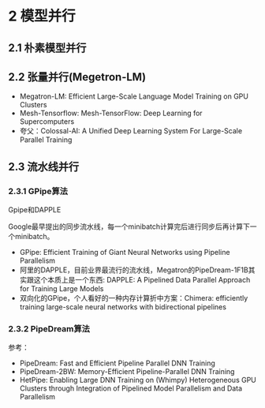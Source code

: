 # 2 模型并行

## 2.1 朴素模型并行

## 2.2 张量并行(Megetron-LM)


* Megatron-LM: Efficient Large-Scale Language Model Training on GPU Clusters
* Mesh-Tensorflow:  Mesh-TensorFlow: Deep Learning for Supercomputers
* 夸父：Colossal-AI: A Unified Deep Learning System For Large-Scale Parallel Training

## 2.3 流水线并行

### 2.3.1 GPipe算法

Gpipe和DAPPLE

Google最早提出的同步流水线，每一个minibatch计算完后进行同步后再计算下一个minibatch。

* GPipe: Efficient Training of Giant Neural Networks using Pipeline Parallelism
* 阿里的DAPPLE，目前业界最流行的流水线，Megatron的PipeDream-1F1B其实跟这个本质上是一个东西:  DAPPLE: A Pipelined Data Parallel Approach for Training Large Models
* 双向化的GPipe，个人看好的一种内存计算折中方案：Chimera: efficiently training large-scale neural networks with bidirectional pipelines

### 2.3.2 PipeDream算法

参考：

* PipeDream: Fast and Efficient Pipeline Parallel DNN Training
* PipeDream-2BW: Memory-Efficient Pipeline-Parallel DNN Training
* HetPipe: Enabling Large DNN Training on (Whimpy) Heterogeneous GPU Clusters through Integration of Pipelined Model Parallelism and Data Parallelism
